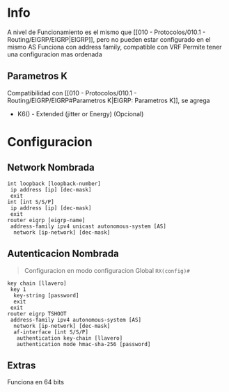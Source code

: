 # Info
A nivel de Funcionamiento es el mismo que [[010 - Protocolos/010.1 - Routing/EIGRP/EIGRP|EIGRP]], pero no pueden estar configurado en el mismo AS
Funciona con address family, compatible con VRF
Permite tener una configuracion mas ordenada

## Parametros K
Compatibilidad con [[010 - Protocolos/010.1 - Routing/EIGRP/EIGRP#Parametros K|EIGRP: Parametros K]], se agrega
- K6() - Extended (jitter or Energy) (Opcional)


# Configuracion
## Network Nombrada
```
int loopback [loopback-number]
 ip address [ip] [dec-mask]
 exit
int [int S/S/P]
 ip address [ip] [dec-mask]
 exit
router eigrp [eigrp-name]
 address-family ipv4 unicast autonomous-system [AS]
  network [ip-network] [dec-mask]
```
## Autenticacion Nombrada
> Configuracion en modo configuracion Global `RX(config)#`
```
key chain [llavero]
 key 1
  key-string [password]
  exit
 exit
router eigrp TSHOOT 
 address-family ipv4 autonomous-system [AS]
  network [ip-network] [dec-mask]
  af-interface [int S/S/P]
   authentication key-chain [llavero]
   authentication mode hmac-sha-256 [password]
```

## Extras
Funciona en 64 bits